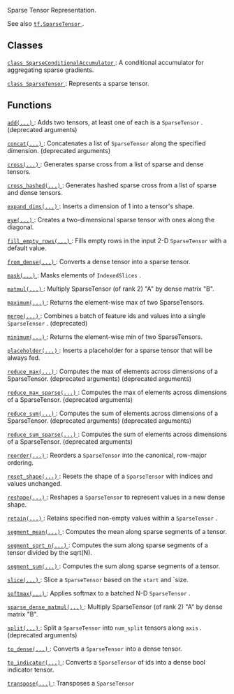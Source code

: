 Sparse Tensor Representation.

See also [ `tf.SparseTensor` ](https://tensorflow.google.cn/api_docs/python/tf/sparse/SparseTensor).



## Classes
[ `class SparseConditionalAccumulator` ](https://tensorflow.google.cn/api_docs/python/tf/compat/v1/SparseConditionalAccumulator): A conditional accumulator for aggregating sparse gradients.

[ `class SparseTensor` ](https://tensorflow.google.cn/api_docs/python/tf/sparse/SparseTensor): Represents a sparse tensor.



## Functions
[ `add(...)` ](https://tensorflow.google.cn/api_docs/python/tf/compat/v1/sparse_add): Adds two tensors, at least one of each is a  `SparseTensor` . (deprecated arguments)

[ `concat(...)` ](https://tensorflow.google.cn/api_docs/python/tf/compat/v1/sparse_concat): Concatenates a list of  `SparseTensor`  along the specified dimension. (deprecated arguments)

[ `cross(...)` ](https://tensorflow.google.cn/api_docs/python/tf/sparse/cross): Generates sparse cross from a list of sparse and dense tensors.

[ `cross_hashed(...)` ](https://tensorflow.google.cn/api_docs/python/tf/sparse/cross_hashed): Generates hashed sparse cross from a list of sparse and dense tensors.

[ `expand_dims(...)` ](https://tensorflow.google.cn/api_docs/python/tf/sparse/expand_dims): Inserts a dimension of 1 into a tensor's shape.

[ `eye(...)` ](https://tensorflow.google.cn/api_docs/python/tf/sparse/eye): Creates a two-dimensional sparse tensor with ones along the diagonal.

[ `fill_empty_rows(...)` ](https://tensorflow.google.cn/api_docs/python/tf/sparse/fill_empty_rows): Fills empty rows in the input 2-D  `SparseTensor`  with a default value.

[ `from_dense(...)` ](https://tensorflow.google.cn/api_docs/python/tf/sparse/from_dense): Converts a dense tensor into a sparse tensor.

[ `mask(...)` ](https://tensorflow.google.cn/api_docs/python/tf/sparse/mask): Masks elements of  `IndexedSlices` .

[ `matmul(...)` ](https://tensorflow.google.cn/api_docs/python/tf/sparse/sparse_dense_matmul): Multiply SparseTensor (of rank 2) "A" by dense matrix "B".

[ `maximum(...)` ](https://tensorflow.google.cn/api_docs/python/tf/sparse/maximum): Returns the element-wise max of two SparseTensors.

[ `merge(...)` ](https://tensorflow.google.cn/api_docs/python/tf/compat/v1/sparse_merge): Combines a batch of feature ids and values into a single  `SparseTensor` . (deprecated)

[ `minimum(...)` ](https://tensorflow.google.cn/api_docs/python/tf/sparse/minimum): Returns the element-wise min of two SparseTensors.

[ `placeholder(...)` ](https://tensorflow.google.cn/api_docs/python/tf/compat/v1/sparse_placeholder): Inserts a placeholder for a sparse tensor that will be always fed.

[ `reduce_max(...)` ](https://tensorflow.google.cn/api_docs/python/tf/compat/v1/sparse_reduce_max): Computes the max of elements across dimensions of a SparseTensor. (deprecated arguments) (deprecated arguments)

[ `reduce_max_sparse(...)` ](https://tensorflow.google.cn/api_docs/python/tf/compat/v1/sparse_reduce_max_sparse): Computes the max of elements across dimensions of a SparseTensor. (deprecated arguments)

[ `reduce_sum(...)` ](https://tensorflow.google.cn/api_docs/python/tf/compat/v1/sparse_reduce_sum): Computes the sum of elements across dimensions of a SparseTensor. (deprecated arguments) (deprecated arguments)

[ `reduce_sum_sparse(...)` ](https://tensorflow.google.cn/api_docs/python/tf/compat/v1/sparse_reduce_sum_sparse): Computes the sum of elements across dimensions of a SparseTensor. (deprecated arguments)

[ `reorder(...)` ](https://tensorflow.google.cn/api_docs/python/tf/sparse/reorder): Reorders a  `SparseTensor`  into the canonical, row-major ordering.

[ `reset_shape(...)` ](https://tensorflow.google.cn/api_docs/python/tf/sparse/reset_shape): Resets the shape of a  `SparseTensor`  with indices and values unchanged.

[ `reshape(...)` ](https://tensorflow.google.cn/api_docs/python/tf/sparse/reshape): Reshapes a  `SparseTensor`  to represent values in a new dense shape.

[ `retain(...)` ](https://tensorflow.google.cn/api_docs/python/tf/sparse/retain): Retains specified non-empty values within a  `SparseTensor` .

[ `segment_mean(...)` ](https://tensorflow.google.cn/api_docs/python/tf/compat/v1/sparse_segment_mean): Computes the mean along sparse segments of a tensor.

[ `segment_sqrt_n(...)` ](https://tensorflow.google.cn/api_docs/python/tf/compat/v1/sparse_segment_sqrt_n): Computes the sum along sparse segments of a tensor divided by the sqrt(N).

[ `segment_sum(...)` ](https://tensorflow.google.cn/api_docs/python/tf/compat/v1/sparse_segment_sum): Computes the sum along sparse segments of a tensor.

[ `slice(...)` ](https://tensorflow.google.cn/api_docs/python/tf/sparse/slice): Slice a  `SparseTensor`  based on the  `start`  and `size.

[ `softmax(...)` ](https://tensorflow.google.cn/api_docs/python/tf/sparse/softmax): Applies softmax to a batched N-D  `SparseTensor` .

[ `sparse_dense_matmul(...)` ](https://tensorflow.google.cn/api_docs/python/tf/sparse/sparse_dense_matmul): Multiply SparseTensor (of rank 2) "A" by dense matrix "B".

[ `split(...)` ](https://tensorflow.google.cn/api_docs/python/tf/compat/v1/sparse_split): Split a  `SparseTensor`  into  `num_split`  tensors along  `axis` . (deprecated arguments)

[ `to_dense(...)` ](https://tensorflow.google.cn/api_docs/python/tf/sparse/to_dense): Converts a  `SparseTensor`  into a dense tensor.

[ `to_indicator(...)` ](https://tensorflow.google.cn/api_docs/python/tf/sparse/to_indicator): Converts a  `SparseTensor`  of ids into a dense bool indicator tensor.

[ `transpose(...)` ](https://tensorflow.google.cn/api_docs/python/tf/sparse/transpose): Transposes a  `SparseTensor` 


